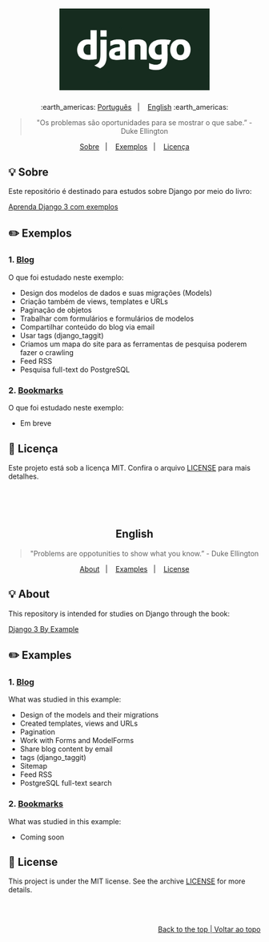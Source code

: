 <h1 align="center" id="top">
    <img alt="GoStack" src=".github/django.gif" width="300px" />
</h1>

<p align="center">
  :earth_americas:
  <a href="#bulb-sobre">Português</a>&nbsp;&nbsp;&nbsp;|&nbsp;&nbsp;&nbsp;
  <a href="#bulb-about">English</a>
  :earth_americas:
</p>

<blockquote align="center">"Os problemas são oportunidades para se mostrar o que sabe.” - Duke Ellington</blockquote>

<p align="center">
  <a href="#bulb-sobre">Sobre</a>&nbsp;&nbsp;&nbsp;|&nbsp;&nbsp;&nbsp;
  <a href="#pencil2-exemplos">Exemplos</a>&nbsp;&nbsp;&nbsp;|&nbsp;&nbsp;&nbsp;
  <a href="#memo-licença">Licença</a>
</p>

## :bulb: Sobre

<p>Este repositório é destinado para estudos sobre Django por meio do livro:<p>

[Aprenda Django 3 com exemplos](https://www.amazon.com.br/gp/product/B08FF7S39V/ref=ppx_yo_dt_b_d_asin_title_o01?ie=UTF8&psc=1)

## :pencil2: Exemplos

### 1. <a href="https://github.com/victorvf/django-3-by-example/tree/master/blog">Blog</a>

<p>O que foi estudado neste exemplo:</p>

- Design dos modelos de dados e suas migrações (Models)
- Criação também de views, templates e URLs
- Paginação de objetos
- Trabalhar com formulários e formulários de modelos
- Compartilhar conteúdo do blog via email
- Usar tags (django_taggit)
- Criamos um mapa do site para as ferramentas de pesquisa poderem fazer o crawling
- Feed RSS
- Pesquisa full-text do PostgreSQL

### 2. <a href="#">Bookmarks</a>

<p>O que foi estudado neste exemplo:</p>

- Em breve

## :memo: Licença

Este projeto está sob a licença MIT. Confira o arquivo [LICENSE](https://github.com/victorvf/django-3-by-example/blob/master/LICENSE.txt) para mais detalhes.

<br>
<br>
<br>

<h2 align="center">English</h2>

<blockquote align="center">"Problems are oppotunities to show what you know.” - Duke Ellington</blockquote>

<p align="center">
  <a href="#bulb-about">About</a>&nbsp;&nbsp;&nbsp;|&nbsp;&nbsp;&nbsp;
  <a href="#pencil2-examples">Examples</a>&nbsp;&nbsp;&nbsp;|&nbsp;&nbsp;&nbsp;
  <a href="#memo-license">License</a>
</p>

## :bulb: About

<p>This repository is intended for studies on Django through the book:<p>

[Django 3 By Example](https://www.amazon.com.br/Django-Example-Third-Antonio-Mel%C3%A9/dp/1838981950/ref=sr_1_1?__mk_pt_BR=%C3%85M%C3%85%C5%BD%C3%95%C3%91&dchild=1&keywords=django+3+by+examples&qid=1602300581&s=books&sr=1-1)

## :pencil2: Examples

### 1. <a href="https://github.com/victorvf/django-3-by-example/tree/master/blog">Blog</a>

<p>What was studied in this example:</p>

- Design of the models and their migrations
- Created templates, views and URLs
- Pagination
- Work with Forms and ModelForms
- Share blog content by email
- tags (django_taggit)
- Sitemap
- Feed RSS
- PostgreSQL full-text search

### 2. <a href="#">Bookmarks</a>

<p>What was studied in this example:</p>

- Coming soon

## :memo: License

This project is under the MIT license. See the archive [LICENSE](https://github.com/victorvf/django-3-by-example/blob/master/LICENSE.txt) for more details.

<br>
<br>

<p align="right"><a href="#top">Back to the top | Voltar ao topo</a></p>